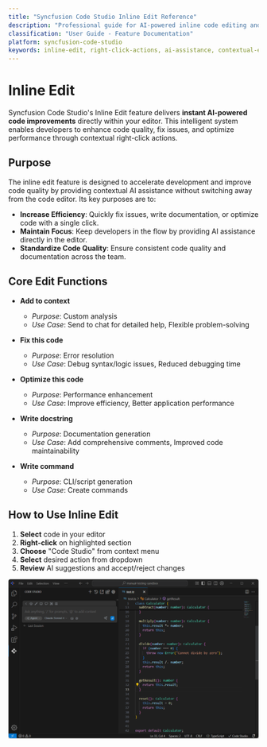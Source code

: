 ```yaml
---
title: "Syncfusion Code Studio Inline Edit Reference"
description: "Professional guide for AI-powered inline code editing and contextual modifications"
classification: "User Guide - Feature Documentation"
platform: syncfusion-code-studio
keywords: inline-edit, right-click-actions, ai-assistance, contextual-editing, code-optimization
---
```


#  Inline Edit
Syncfusion Code Studio's Inline Edit feature delivers **instant AI-powered code improvements** directly within your editor. This intelligent system enables developers to enhance code quality, fix issues, and optimize performance through contextual right-click actions.

## Purpose

The inline edit feature is designed to accelerate development and improve code quality by providing contextual AI assistance without switching away from the code editor. Its key purposes are to:

- **Increase Efficiency**: Quickly fix issues, write documentation, or optimize code with a single click.
- **Maintain Focus**: Keep developers in the flow by providing AI assistance directly in the editor.
- **Standardize Code Quality**: Ensure consistent code quality and documentation across the team.


## Core Edit Functions


- **Add to context**  
  - *Purpose*: Custom analysis  
  - *Use Case*: Send to chat for detailed help, Flexible problem-solving  
 

- **Fix this code**  
  - *Purpose*: Error resolution  
  - *Use Case*: Debug syntax/logic issues, Reduced debugging time  
  

- **Optimize this code**  
  - *Purpose*: Performance enhancement  
  - *Use Case*: Improve efficiency, Better application performance 
 

- **Write docstring**  
  - *Purpose*: Documentation generation  
  - *Use Case*: Add comprehensive comments, Improved code maintainability  
  

- **Write command**  
  - *Purpose*: CLI/script generation  
  - *Use Case*: Create commands  
  

## How to Use Inline Edit

1. **Select** code in your editor
2. **Right-click** on highlighted section  
3. **Choose** "Code Studio" from context menu
4. **Select** desired action from dropdown
5. **Review** AI suggestions and accept/reject changes


<img src="./feature-images/Gif/inline-edits.gif" alt="Inline-Edits" >




